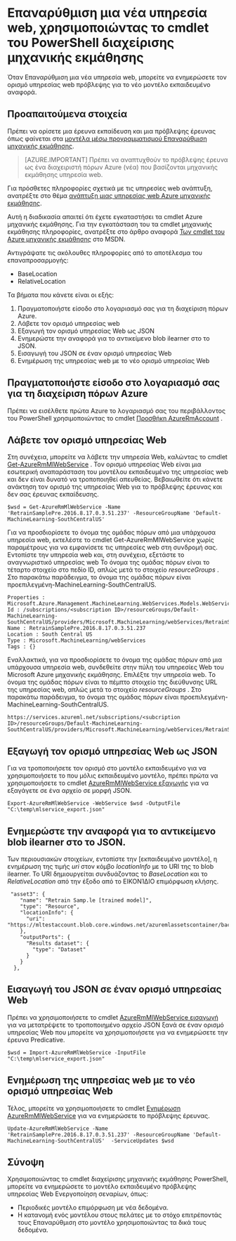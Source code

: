 <properties
    pageTitle="Μια νέα υπηρεσία web, χρησιμοποιώντας το cmdlet του PowerShell διαχείρισης μηχανικής εκμάθησης επαναρύθμιση | Microsoft Azure"
    description="Μάθετε πώς να μέσω προγραμματισμού Επαναρύθμιση μοντέλου και ενημέρωση της υπηρεσίας web για τη χρήση του μοντέλου που μόλις εκπαιδευμένο στο Azure μηχανικής εκμάθησης χρησιμοποιώντας τα cmdlet του PowerShell διαχείρισης μηχανικής εκμάθησης."
    services="machine-learning"
    documentationCenter=""
    authors="vDonGlover"
    manager="raymondlaghaeian"
    editor=""/>

<tags
    ms.service="machine-learning"
    ms.workload="data-services"
    ms.tgt_pltfrm="na"
    ms.devlang="na"
    ms.topic="article"
    ms.date="09/27/2016"
    ms.author="v-donglo"/>

# <a name="retrain-a-new-web-service-using-the-machine-learning-management-powershell-cmdlets"></a>Επαναρύθμιση μια νέα υπηρεσία web, χρησιμοποιώντας το cmdlet του PowerShell διαχείρισης μηχανικής εκμάθησης

Όταν Επαναρύθμιση μια νέα υπηρεσία web, μπορείτε να ενημερώσετε τον ορισμό υπηρεσίας web πρόβλεψης για το νέο μοντέλο εκπαιδευμένο αναφορά.  

## <a name="prerequisites"></a>Προαπαιτούμενα στοιχεία

Πρέπει να ορίσετε μια έρευνα εκπαίδευση και μια πρόβλεψης έρευνας όπως φαίνεται στα [μοντέλα μέσω προγραμματισμού Επαναρύθμιση μηχανικής εκμάθησης](machine-learning-retrain-models-programmatically.md). 

>[AZURE.IMPORTANT] Πρέπει να αναπτυχθούν το πρόβλεψης έρευνα ως ένα διαχειριστή πόρων Azure (νέα) που βασίζονται μηχανικής εκμάθησης υπηρεσία web. 
 
Για πρόσθετες πληροφορίες σχετικά με τις υπηρεσίες web ανάπτυξη, ανατρέξτε στο θέμα [ανάπτυξη μιας υπηρεσίας web Azure μηχανικής εκμάθησης](machine-learning-publish-a-machine-learning-web-service.md).

Αυτή η διαδικασία απαιτεί ότι έχετε εγκαταστήσει τα cmdlet Azure μηχανικής εκμάθησης. Για την εγκατάσταση του τα cmdlet μηχανικής εκμάθησης πληροφορίες, ανατρέξτε στο άρθρο αναφορά [Των cmdlet του Azure μηχανικής εκμάθησης](https://msdn.microsoft.com/library/azure/mt767952.aspx) στο MSDN.

Αντιγράψατε τις ακόλουθες πληροφορίες από το αποτέλεσμα του επαναπροσαρμογής:

* BaseLocation
* RelativeLocation

Τα βήματα που κάνετε είναι οι εξής:

1.  Πραγματοποιήστε είσοδο στο λογαριασμό σας για τη διαχείριση πόρων Azure.
2.  Λάβετε τον ορισμό υπηρεσίας web
3.  Εξαγωγή τον ορισμό υπηρεσίας Web ως JSON
4.  Ενημερώστε την αναφορά για το αντικείμενο blob ilearner στο το JSON.
5.  Εισαγωγή του JSON σε έναν ορισμό υπηρεσίας Web
6.  Ενημέρωση της υπηρεσίας web με το νέο ορισμό υπηρεσίας Web

## <a name="sign-in-to-your-azure-resource-manager-account"></a>Πραγματοποιήστε είσοδο στο λογαριασμό σας για τη διαχείριση πόρων Azure

Πρέπει να εισέλθετε πρώτα Azure το λογαριασμό σας του περιβάλλοντος του PowerShell χρησιμοποιώντας το cmdlet [Προσθήκη AzureRmAccount](https://msdn.microsoft.com/library/mt619267.aspx) .

## <a name="get-the-web-service-definition"></a>Λάβετε τον ορισμό υπηρεσίας Web

Στη συνέχεια, μπορείτε να λάβετε την υπηρεσία Web, καλώντας το cmdlet [Get-AzureRmMlWebService](https://msdn.microsoft.com/library/mt619267.aspx) . Τον ορισμό υπηρεσίας Web είναι μια εσωτερική αναπαράσταση του μοντέλου εκπαιδευμένο της υπηρεσίας web και δεν είναι δυνατό να τροποποιηθεί απευθείας. Βεβαιωθείτε ότι κάνετε ανάκτηση τον ορισμό της υπηρεσίας Web για το πρόβλεψης έρευνας και δεν σας έρευνας εκπαίδευσης.

    $wsd = Get-AzureRmMlWebService -Name 'RetrainSamplePre.2016.8.17.0.3.51.237' -ResourceGroupName 'Default-MachineLearning-SouthCentralUS'

Για να προσδιορίσετε το όνομα της ομάδας πόρων από μια υπάρχουσα υπηρεσία web, εκτελέστε το cmdlet Get-AzureRmMlWebService χωρίς παραμέτρους για να εμφανίσετε τις υπηρεσίες web στη συνδρομή σας. Εντοπίστε την υπηρεσία web και, στη συνέχεια, εξετάστε το αναγνωριστικό υπηρεσίας web Το όνομα της ομάδας πόρων είναι το τέταρτο στοιχείο στο πεδίο ID, απλώς μετά το στοιχείο *resourceGroups* . Στο παρακάτω παράδειγμα, το όνομα της ομάδας πόρων είναι προεπιλεγμένη-MachineLearning-SouthCentralUS.

    Properties : Microsoft.Azure.Management.MachineLearning.WebServices.Models.WebServicePropertiesForGraph
    Id : /subscriptions/<subscription ID>/resourceGroups/Default-MachineLearning-SouthCentralUS/providers/Microsoft.MachineLearning/webServices/RetrainSamplePre.2016.8.17.0.3.51.237
    Name : RetrainSamplePre.2016.8.17.0.3.51.237
    Location : South Central US
    Type : Microsoft.MachineLearning/webServices
    Tags : {}

Εναλλακτικά, για να προσδιορίσετε το όνομα της ομάδας πόρων από μια υπάρχουσα υπηρεσία web, συνδεθείτε στην πύλη του υπηρεσίες Web του Microsoft Azure μηχανικής εκμάθησης. Επιλέξτε την υπηρεσία web. Το όνομα της ομάδας πόρων είναι το πέμπτο στοιχείο της διεύθυνσης URL της υπηρεσίας web, απλώς μετά το στοιχείο *resourceGroups* . Στο παρακάτω παράδειγμα, το όνομα της ομάδας πόρων είναι προεπιλεγμένη-MachineLearning-SouthCentralUS.

    https://services.azureml.net/subscriptions/<subcription ID>/resourceGroups/Default-MachineLearning-SouthCentralUS/providers/Microsoft.MachineLearning/webServices/RetrainSamplePre.2016.8.17.0.3.51.237


## <a name="export-the-web-service-definition-as-json"></a>Εξαγωγή τον ορισμό υπηρεσίας Web ως JSON

Για να τροποποιήσετε τον ορισμό στο μοντέλο εκπαιδευμένο για να χρησιμοποιήσετε το που μόλις εκπαιδευμένο μοντέλο, πρέπει πρώτα να χρησιμοποιήσετε το cmdlet [AzureRmMlWebService εξαγωγής](https://msdn.microsoft.com/library/azure/mt767935.aspx) για να εξαγάγετε σε ένα αρχείο σε μορφή JSON.

    Export-AzureRmMlWebService -WebService $wsd -OutputFile "C:\temp\mlservice_export.json"

## <a name="update-the-reference-to-the-ilearner-blob-in-the-json"></a>Ενημερώστε την αναφορά για το αντικείμενο blob ilearner στο το JSON.

Των περιουσιακών στοιχείων, εντοπίστε την [εκπαιδευμένο μοντέλο], η ενημέρωση της τιμής *uri* στον κόμβο *locationInfo* με το URI της το blob ilearner. Το URI δημιουργείται συνδυάζοντας το *BaseLocation* και το *RelativeLocation* από την έξοδο από το ΕΙΚΟΝΊΔΙΟ επιμόρφωση κλήσης.

     "asset3": {
        "name": "Retrain Samp.le [trained model]",
        "type": "Resource",
        "locationInfo": {
          "uri": "https://mltestaccount.blob.core.windows.net/azuremlassetscontainer/baca7bca650f46218633552c0bcbba0e.ilearner"
        },
        "outputPorts": {
          "Results dataset": {
            "type": "Dataset"
          }
        }
      },

## <a name="import-the-json-into-a-web-service-definition"></a>Εισαγωγή του JSON σε έναν ορισμό υπηρεσίας Web

Πρέπει να χρησιμοποιήσετε το cmdlet [AzureRmMlWebService εισαγωγή](https://msdn.microsoft.com/library/azure/mt767925.aspx) για να μετατρέψετε το τροποποιημένο αρχείο JSON ξανά σε έναν ορισμό υπηρεσίας Web που μπορείτε να χρησιμοποιήσετε για να ενημερώσετε την έρευνα Predicative.

    $wsd = Import-AzureRmMlWebService -InputFile "C:\temp\mlservice_export.json"


## <a name="update-the-web-service-with-new-web-service-definition"></a>Ενημέρωση της υπηρεσίας web με το νέο ορισμό υπηρεσίας Web

Τέλος, μπορείτε να χρησιμοποιήσετε το cmdlet [Ενημέρωση AzureRmMlWebService](https://msdn.microsoft.com/library/azure/mt767922.aspx) για να ενημερώσετε το πρόβλεψης έρευνας.

    Update-AzureRmMlWebService -Name 'RetrainSamplePre.2016.8.17.0.3.51.237' -ResourceGroupName 'Default-MachineLearning-SouthCentralUS'  -ServiceUpdates $wsd

## <a name="summary"></a>Σύνοψη

Χρησιμοποιώντας το cmdlet διαχείρισης μηχανικής εκμάθησης PowerShell, μπορείτε να ενημερώσετε το μοντέλο εκπαιδευμένο πρόβλεψης υπηρεσίας Web Ενεργοποίηση σεναρίων, όπως:

* Περιοδικές μοντέλο επιμόρφωση με νέα δεδομένα.
* Η κατανομή ενός μοντέλου στους πελάτες με το στόχο επιτρέποντάς τους Επαναρύθμιση στο μοντέλο χρησιμοποιώντας τα δικά τους δεδομένα.
